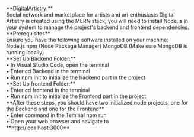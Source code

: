 </br> 
**DigitalArtistry:**
</br>
Social network and marketplace for artists and art enthusiasts Digital Artistry is created using the MERN stack, you will need to install Node.js in your system to manage the project's backend and frontend dependencies.
</br>
**Prerequisites**
</br>
Ensure you have the following software installed on your machine:
</br>
Node.js npm (Node Package Manager)
MongoDB (Make sure MongoDB is running locally)
</br>
**Set Up Backend Folder:**
</br>
• In Visual Studio Code, open the terminal
</br>
• Enter cd Backend in the terminal
</br>
• Run npm init to initialize the backend part in the project
</br>
**Set Up frontend Folder:**
</br>
• Enter cd frontend in the terminal
</br>
• Run npm init to initialize the Frontend part in the project
</br>
**After these steps, you should have two initialized node projects, one for the Backend and one for the Frontend**
</br>
• Enter command in the Teminal npm run
</br>
• Open your web browser and navigate to 
</br> **http://localhost:3000**
